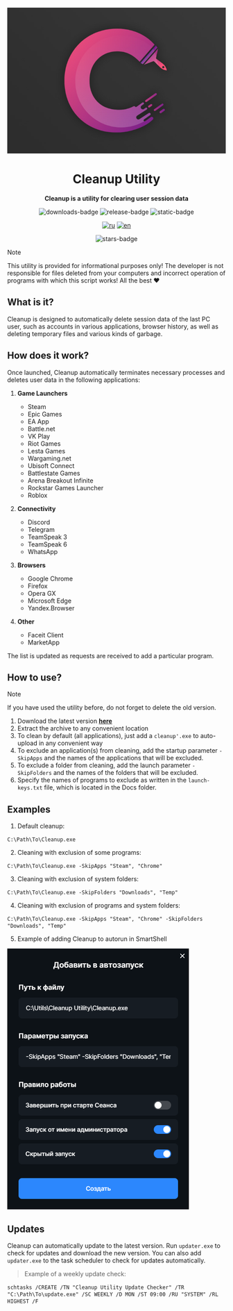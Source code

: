 <div align="center">

![Card](./assets/card.jpg)

# Cleanup Utility

**Cleanup is a utility for clearing user session data**


![downloads-badge](https://img.shields.io/github/downloads/cor3jz/PS-Cleanup/total?color=blue)
![release-badge](https://img.shields.io/github/v/release/cor3jz/PS-Cleanup?color=green&display_name=release)
![static-badge](https://img.shields.io/badge/PowerShell-blue)


[![ru](https://img.shields.io/badge/lang-ru-blue)](./README.md)
[![en](https://img.shields.io/badge/lang-en-red)](./README.en.md)

![stars-badge](https://img.shields.io/github/stars/cor3jz/PS-Cleanup)

</div>

> [!NOTE]  
> This utility is provided for informational purposes only! The developer is not responsible for files deleted from your computers and incorrect operation of programs with which this script works! All the best :heart:

## What is it?

Cleanup is designed to automatically delete session data of the last PC user, such as accounts in various applications, browser history, as well as deleting temporary files and various kinds of garbage.

## How does it work?

Once launched, Cleanup automatically terminates necessary processes and deletes user data in the following applications:  

1. **Game Launchers**
    - Steam
    - Epic Games
    - EA App
    - Battle.net
    - VK Play
    - Riot Games
    - Lesta Games
    - Wargaming.net
    - Ubisoft Connect
    - Battlestate Games
    - Arena Breakout Infinite
    - Rockstar Games Launcher
    - Roblox

2. **Connectivity**
    - Discord
    - Telegram
    - TeamSpeak 3
    - TeamSpeak 6
    - WhatsApp

3. **Browsers**
    - Google Chrome
    - Firefox
    - Opera GX
    - Microsoft Edge
    - Yandex.Browser

4. **Other**
    - Faceit Client
    - MarketApp

The list is updated as requests are received to add a particular program.


## How to use?

> [!NOTE]  
> If you have used the utility before, do not forget to delete the old version.

1. Download the latest version **[here](https://github.com/cor3jz/PS-Cleanup/releases/latest)**
2. Extract the archive to any convenient location
3. To clean by default (all applications), just add a `cleanup'.exe` to auto-upload in any convenient way
4. To exclude an application(s) from cleaning, add the startup parameter `-SkipApps` and the names of the applications that will be excluded.
5. To exclude a folder from cleaning, add the launch parameter `-SkipFolders` and the names of the folders that will be excluded.
6. Specify the names of programs to exclude as written in the `launch-keys.txt` file, which is located in the Docs folder.

## Examples

1. Default cleanup:
```
C:\Path\To\Cleanup.exe
```

2. Cleaning with exclusion of some programs:
```
C:\Path\To\Cleanup.exe -SkipApps "Steam", "Chrome"
```

3. Cleaning with exclusion of system folders:
```
C:\Path\To\Cleanup.exe -SkipFolders "Downloads", "Temp"
```

4. Cleaning with exclusion of programs and system folders:
```
C:\Path\To\Cleanup.exe -SkipApps "Steam", "Chrome" -SkipFolders "Downloads", "Temp"
```

5. Example of adding Cleanup to autorun in SmartShell

![SmartShell_Example](./assets/example.png)

## Updates

Cleanup can automatically update to the latest version. Run `updater.exe` to check for updates and download the new version.
You can also add `updater.exe` to the task scheduler to check for updates automatically.

> Example of a weekly update check:
```
schtasks /CREATE /TN "Cleanup Utility Update Checker" /TR "C:\Path\To\update.exe" /SC WEEKLY /D MON /ST 09:00 /RU "SYSTEM" /RL HIGHEST /F
```
